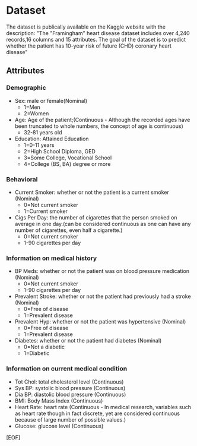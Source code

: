 
# Dataset

The dataset is publically available on the Kaggle website with the description: "The "Framingham" heart disease dataset includes over 4,240 records,16 columns and 15 attributes. The goal of the dataset is to predict whether the patient has 10-year risk of future (CHD) coronary heart disease"

## Attributes

### Demographic

- Sex: male or female(Nominal)
  - 1=Men
  - 2=Women
- Age: Age of the patient;(Continuous - Although the recorded ages have been truncated to whole numbers, the concept of age is continuous)
  - 32-81 years old
- Education: Attained Education
  - 1=0-11 years
  - 2=High School Diploma, GED
  - 3=Some College, Vocational School
  - 4=College (BS, BA) degree or more

### Behavioral

- Current Smoker: whether or not the patient is a current smoker (Nominal)
  - 0=Not current smoker
  - 1=Current smoker
- Cigs Per Day: the number of cigarettes that the person smoked on average in one day.(can be considered continuous as one can have any number of cigarettes, even half a cigarette.)
  - 0=Not current smoker
  - 1-90 cigarettes per day

### Information on medical history

- BP Meds: whether or not the patient was on blood pressure medication (Nominal)
  - 0=Not current smoker
  - 1-90 cigarettes per day
- Prevalent Stroke: whether or not the patient had previously had a stroke (Nominal)
  - 0=Free of disease
  - 1=Prevalent disease
- Prevalent Hyp: whether or not the patient was hypertensive (Nominal)
  - 0=Free of disease
  - 1=Prevalent disease
- Diabetes: whether or not the patient had diabetes (Nominal)
  - 0=Not a diabetic
  - 1=Diabetic

### Information on current medical condition

- Tot Chol: total cholesterol level (Continuous)
- Sys BP: systolic blood pressure (Continuous)
- Dia BP: diastolic blood pressure (Continuous)
- BMI: Body Mass Index (Continuous)
- Heart Rate: heart rate (Continuous - In medical research, variables such as heart rate though in fact discrete, yet are considered continuous because of large number of possible values.)
- Glucose: glucose level (Continuous)

[EOF]
